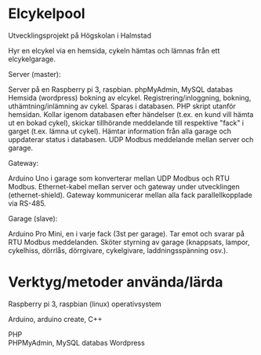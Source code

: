 # Elcykelpool
Utvecklingsprojekt på Högskolan i Halmstad

Hyr en elcykel via en hemsida, cykeln hämtas och lämnas från ett elcykelgarage. 


Server (master):

Server på en Raspberry pi 3, raspbian.
phpMyAdmin, MySQL databas
Hemsida (wordpress) bokning av elcykel. Registrering/inloggning, bokning, uthämtning/inlämning av cykel. Sparas i databasen.
PHP skript utanför hemsidan. Kollar igenom databasen efter händelser (t.ex. en kund vill hämta ut en bokad cykel), skickar tillhörande meddelande till respektive "fack" i garget (t.ex. lämna ut cykel). Hämtar information från alla garage och uppdaterar status i databasen.
UDP Modbus meddelande mellan server och garage.

Gateway:

Arduino Uno i garage som konverterar mellan UDP Modbus och RTU Modbus. Ethernet-kabel mellan server och gateway under utvecklingen (ethernet-shield). Gateway kommunicerar mellan alla fack parallellkopplade via RS-485.


Garage (slave):
 
Arduino Pro Mini, en i varje fack (3st per garage). Tar emot och svarar på RTU Modbus meddelanden. Sköter styrning av garage (knappsats, lampor, cykelhiss, dörrlås, dörrgivare, cykelgivare, laddningsspänning osv.).

# Verktyg/metoder använda/lärda
Raspberry pi 3, raspbian (linux) operativsystem

Arduino, arduino create, C++

PHP <br>
PHPMyAdmin, MySQL databas
Wordpress
